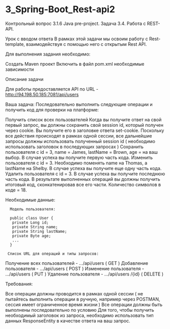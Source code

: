 # 3_Spring-Boot_Rest-api2
Контрольный вопрос 3.1.6 Java pre-project. Задача 3.4. Работа с REST-API.

Урок с вводом ответа
В рамках этой задачи мы освоим работу с Rest-template, взаимодействуя с помощью него с открытым Rest API.

Для выполнения задания необходимо:

Создать Maven проект
Включить в файл pom.xml необходимые зависимости

Описание задачи

Для работы предоставляется API по URL - http://94.198.50.185:7081/api/users

Ваша задача: Последовательно выполнить следующие операции и получить код для проверки на платформе:

Получить список всех пользователей
Когда вы получите ответ на свой первый запрос, вы должны сохранить свой session id, который получен через cookie. Вы получите его в заголовке ответа set-cookie. Поскольку все действия происходят в рамках одной сессии, все дальнейшие запросы должны использовать полученный session id ( необходимо использовать заголовок в последующих запросах )
Сохранить пользователя с id = 3, name = James, lastName = Brown, age = на ваш выбор. В случае успеха вы получите первую часть кода.
Изменить пользователя с id = 3. Необходимо поменять name на Thomas, а lastName на Shelby. В случае успеха вы получите еще одну часть кода.
Удалить пользователя с id = 3. В случае успеха вы получите последнюю часть кода.
В результате выполненных операций вы должны получить итоговый код, сконкатенировав все его части. Количество символов в коде = 18.

Необходимые данные:

      Модель пользователя: 

      public class User {
       private Long id; 
       private String name; 
       private String lastName; 
       private Byte age; 
       ...
      }

     Список URL для операций и типы запросов:

Получение всех пользователей - …/api/users ( GET )
Добавление пользователя - …/api/users ( POST )
Изменение пользователя - …/api/users ( PUT )
Удаление пользователя - …/api/users /{id} ( DELETE )

Требования:

Все операции должны проводится в рамках одной сессии ( не пытайтесь выполнить операции в ручную, например через POSTMAN, сессия имеет ограниченное время   жизни )
Все операции должны быть выполнены последовательно по условию
Для того, чтобы получить необходимый заголовок из запроса, необходимо использовать тип данных ResponseEntity в качестве ответа на ваш запрос.